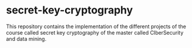 # secret-key-cryptography
This repository contains the implementation of the different projects of the course called secret key cryptography of the master called CIberSecurity and data mining.
